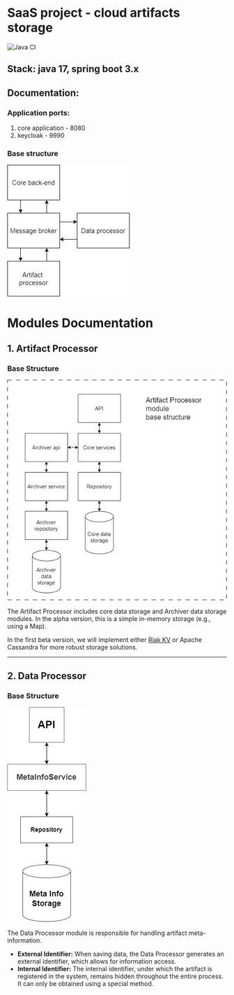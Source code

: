 # SaaS project - cloud artifacts storage

![Java CI](https://github.com/Kasean/FileGarbage/actions/workflows/java_ci.yml/badge.svg)

## Stack: java 17, spring boot 3.x

## Documentation:

### Application ports:

1. core application - 8080
2. keycloak - 9990

### Base structure

![Structure](docs/pictures/FileCloudStorageBaseStruct.png)

# Modules Documentation

## 1. Artifact Processor

### Base Structure

![Artifact Processor Structure](docs/pictures/ArtifactProcessorBaseStructure.png)

The Artifact Processor includes core data storage and Archiver data storage modules. In the alpha version, this is a simple in-memory storage (e.g., using a Map).

In the first beta version, we will implement either [Riak KV](https://riak.com/products/integrations/) or Apache Cassandra for more robust storage solutions.

---

## 2. Data Processor

### Base Structure

![Data Processor Structure](docs/pictures/DataProcessorBaseStruct.png)

The Data Processor module is responsible for handling artifact meta-information.

- **External Identifier:** When saving data, the Data Processor generates an external identifier, which allows for information access.
- **Internal Identifier:** The internal identifier, under which the artifact is registered in the system, remains hidden throughout the entire process. It can only be obtained using a special method.
